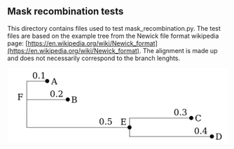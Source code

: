 ## Mask recombination tests

This directory contains files used to test mask_recombination.py.
The test files are based on the example tree from the Newick file format wikipedia page: [https://en.wikipedia.org/wiki/Newick_format](https://en.wikipedia.org/wiki/Newick_format).
The alignment is made up and does not necessarily correspond to the branch lenghts.

![test_tree](files/test_tree.png)